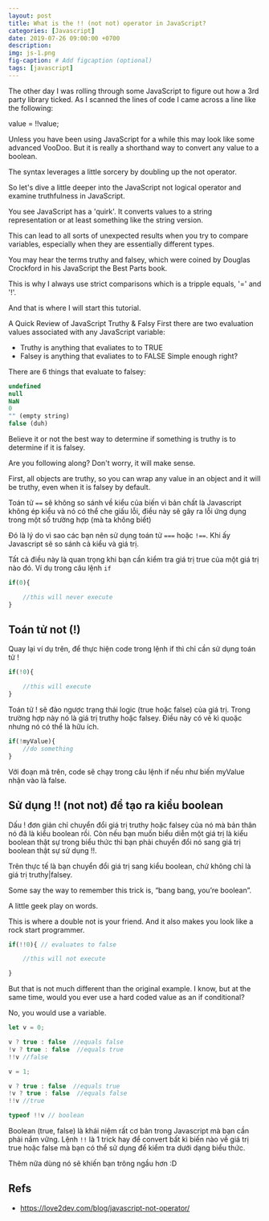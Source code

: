 ```yaml
---
layout: post
title: What is the !! (not not) operator in JavaScript?
categories: [Javascript]
date: 2019-07-26 09:00:00 +0700
description: 
img: js-1.png
fig-caption: # Add figcaption (optional)
tags: [javascript]
---
```


The other day I was rolling through some JavaScript to figure out how a 3rd party library ticked. As I scanned the lines of code I came across a line like the following:

value = !!value;

Unless you have been using JavaScript for a while this may look like some advanced VooDoo. But it is really a shorthand way to convert any value to a boolean.

The syntax leverages a little sorcery by doubling up the not operator.

So let's dive a little deeper into the JavaScript not logical operator and examine truthfulness in JavaScript.

You see JavaScript has a 'quirk'. It converts values to a string representation or at least something like the string version.

This can lead to all sorts of unexpected results when you try to compare variables, especially when they are essentially different types.

You may hear the terms truthy and falsey, which were coined by Douglas Crockford in his JavaScript the Best Parts book.

This is why I always use strict comparisons which is a tripple equals, '=' and '!'.

And that is where I will start this tutorial.

A Quick Review of JavaScript Truthy & Falsy
First there are two evaluation values associated with any JavaScript variable:

- Truthy is anything that evaliates to to TRUE
- Falsey is anything that evaliates to to FALSE
Simple enough right?

There are 6 things that evaluate to falsey:

```javascript
undefined
null
NaN
0
"" (empty string)
false (duh)
```
Believe it or not the best way to determine if something is truthy is to determine if it is falsey.

Are you following along? Don't worry, it will make sense.

First, all objects are truthy, so you can wrap any value in an object and it will be truthy, even when it is falsey by default.

Toán tử `==` sẽ không so sánh về kiểu của biến vì bản chất là Javascript không ép kiểu và nó có thể che giấu lỗi, điều này sẽ gây ra lỗi ứng dụng trong một số trường hợp (mà ta không biết)

Đó là lý do vì sao các bạn nên sử dụng toán tử `===` hoặc `!==`. Khi ấy Javascript sẽ so sánh cả kiểu và giá trị.

Tất cả điều này là quan trọng khi bạn cần kiểm tra giá trị true của một giá trị nào đó. Ví dụ trong câu lệnh `if`

```javascript
if(0){

	//this will never execute
}
```

## Toán tử not (!)
Quay lại ví dụ trên, để thực hiện code trong lệnh if thì chỉ cần sử dụng toán tử !

```javascript
if(!0){

	//this will execute
}
```

Toán tử ! sẽ đảo ngược trạng thái logic (true hoặc false) của giá trị. Trong trường hợp này nó là giá trị truthy hoặc falsey. Điều này có vẻ kì quoặc nhưng nó có thể là hữu ích.

```javascript
if(!myValue){
	//do something
}
```

Với đoạn mã trên, code sẽ chạy trong câu lệnh if nếu như biến myValue nhận vào là false.

## Sử dụng !! (not not) để tạo ra kiểu boolean
Dấu ! đơn giản chỉ chuyển đổi giá trị truthy hoặc falsey của nó mà bản thân nó đã là kiểu boolean rồi. Còn nếu bạn muốn biểu diễn một giá trị là kiểu boolean thật sự trong biểu thức thì bạn phải chuyển đổi nó sang giá trị boolean thật sự sử dụng !!.

Trên thực tế là bạn chuyển đổi giá trị sang kiểu boolean, chứ không chỉ là giá trị truthy|falsey.

Some say the way to remember this trick is, “bang bang, you’re boolean”.

A little geek play on words.

This is where a double not is your friend. And it also makes you look like a rock start programmer.


```javascript
if(!!0){ // evaluates to false

	//this will not execute

}
```

But that is not much different than the original example. I know, but at the same time, would you ever use a hard coded value as an if conditional?

No, you would use a variable.


```javascript
let v = 0;

v ? true : false  //equals false
!v ? true : false  //equals true
!!v //false

v = 1;

v ? true : false  //equals true
!v ? true : false  //equals false
!!v //true

typeof !!v // boolean
```

Boolean (true, false) là khái niệm rất cơ bản trong Javascript mà bạn cần phải nắm vững. Lệnh `!!` là 1 trick hay để convert bất kì biến nào về giá trị true hoặc false mà bạn có thể sử dụng để kiểm tra dưới dạng biểu thức.

Thêm nữa dùng nó sẽ khiến bạn trông ngầu hơn :D

## Refs
- https://love2dev.com/blog/javascript-not-operator/